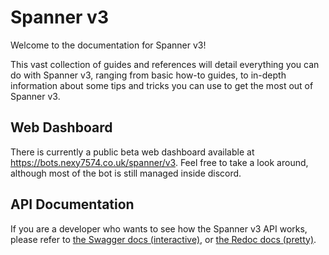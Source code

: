 # Spanner v3

Welcome to the documentation for Spanner v3!

This vast collection of guides and references will detail everything you can do with Spanner v3, ranging from basic
how-to guides, to in-depth information about some tips and tricks you can use to get the most out of Spanner v3.

## Web Dashboard

There is currently a public beta web dashboard available at <https://bots.nexy7574.co.uk/spanner/v3>. Feel free to take a look around,
although most of the bot is still managed inside discord.

## API Documentation

If you are a developer who wants to see how the Spanner v3 API works, please refer to
[the Swagger docs (interactive)](https://spanner.nexy7574.co.uk/api/docs),
or [the Redoc docs (pretty)](https://spanner.nexy7574.co.uk/api/redoc).
